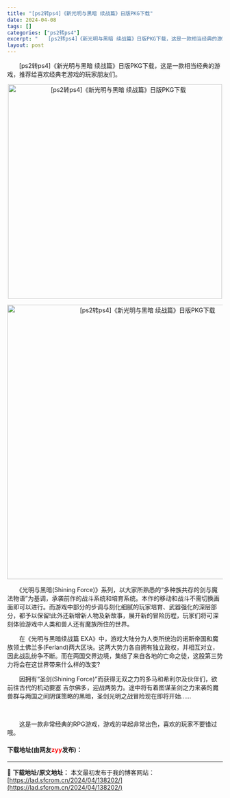```yaml
---
title: "[ps2转ps4]《新光明与黑暗 续战篇》日版PKG下载"
date: 2024-04-08
tags: []
categories: ["ps2转ps4"]
excerpt: "　　[ps2转ps4]《新光明与黑暗 续战篇》日版PKG下载，这是一款相当经典的游戏，推荐给喜欢经典老游戏的玩家朋友们。 　　《光明与黑暗(Shining Force)》系列，以大家所熟悉的&ldquo;多种族共存的剑与魔法物语&rdquo;为基调，承袭前作的战斗系统和培育系统。本作的移动和战斗不需&hellip;"
layout: post
---
```


 <p>　　[ps2转ps4]《新光明与黑暗 续战篇》日版PKG下载，这是一款相当经典的游戏，推荐给喜欢经典老游戏的玩家朋友们。</p> <p align="center"><img border="0" src="https://lad.sfcrom.cn/wp-content/uploads/2024/04/20240408_6613f73083bc7.webp" width="500" alt="[ps2转ps4]《新光明与黑暗 续战篇》日版PKG下载" /></p> <p align="center"><img border="0" src="https://lad.sfcrom.cn/wp-content/uploads/2024/04/20240408_6613f730eddd9.webp" width="640" alt="[ps2转ps4]《新光明与黑暗 续战篇》日版PKG下载" /></p> <p>　　《光明与黑暗(Shining Force)》系列，以大家所熟悉的&ldquo;多种族共存的剑与魔法物语&rdquo;为基调，承袭前作的战斗系统和培育系统。本作的移动和战斗不需切换画面即可以进行。而游戏中部分的步调与刻化细腻的玩家培育、武器强化的深层部分，都予以保留!此外还新增新人物及新故事，展开新的冒险历程，玩家们将可深刻体验游戏中人类和兽人还有魔族所住的世界。</p> <p>　　在《光明与黑暗续战篇 EXA》中，游戏大陆分为人类所统治的诺斯帝国和魔族领土佛兰多(Ferland)两大区块。这两大势力各自拥有独立政权，并相互对立，因此战乱纷争不断。而在两国交界边境，集结了来自各地的亡命之徒，这股第三势力将会在这世界带来什么样的改变?</p> <p>　　因拥有&ldquo;圣剑(Shining Force)&rdquo;而获得无双之力的多马和希利尔及伙伴们，欲前往古代的机动要塞 吉尔佛多，迎战两势力。途中将有着图谋圣剑之力来袭的魔兽群与两国之间阴谋策略的黑暗，圣剑光明之战冒险现在即将开始&hellip;&hellip;</p> <p>&nbsp;</p> <p>　　这是一款非常经典的RPG游戏，游戏的举起非常出色，喜欢的玩家不要错过哦。</p> <p><h4>下载地址(由网友<font color="red">zyy</font>发布)：</h4></p> 

---
📖 **下载地址/原文地址：** 本文最初发布于我的博客网站：[https://lad.sfcrom.cn/2024/04/138202/](https://lad.sfcrom.cn/2024/04/138202/)
